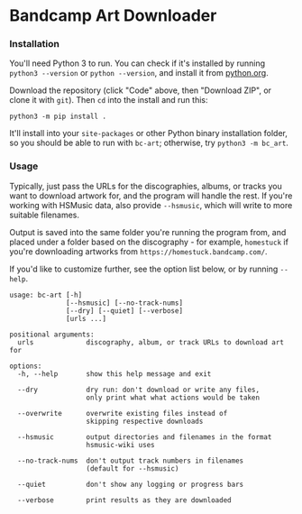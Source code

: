 # Bandcamp Art Downloader

### Installation

You'll need Python 3 to run. You can check if it's installed by running `python3 --version` or `python --version`, and install it from [python.org](https://www.python.org/downloads/).

Download the repository (click "Code" above, then "Download ZIP", or clone it with `git`). Then `cd` into the install and run this:

```
python3 -m pip install .
```

It'll install into your `site-packages` or other Python binary installation folder, so you should be able to run with `bc-art`; otherwise, try `python3 -m bc_art`.

### Usage

Typically, just pass the URLs for the discographies, albums, or tracks you want to download artwork for, and the program will handle the rest. If you're working with HSMusic data, also provide `--hsmusic`, which will write to more suitable filenames.

Output is saved into the same folder you're running the program from, and placed under a folder based on the discography - for example, `homestuck` if you're downloading artworks from `https://homestuck.bandcamp.com/`.

If you'd like to customize further, see the option list below, or by running `--help`.

```
usage: bc-art [-h]
              [--hsmusic] [--no-track-nums]
              [--dry] [--quiet] [--verbose]
              [urls ...]

positional arguments:
  urls             discography, album, or track URLs to download art for

options:
  -h, --help       show this help message and exit

  --dry            dry run: don't download or write any files,
                   only print what what actions would be taken

  --overwrite      overwrite existing files instead of
                   skipping respective downloads

  --hsmusic        output directories and filenames in the format
                   hsmusic-wiki uses

  --no-track-nums  don't output track numbers in filenames
                   (default for --hsmusic)

  --quiet          don't show any logging or progress bars

  --verbose        print results as they are downloaded
```
